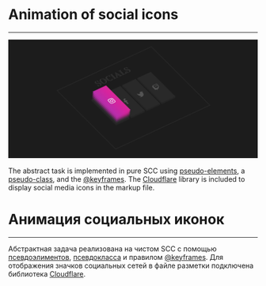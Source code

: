 # Animation of social icons
___
![screen](screen.jpg)

The abstract task is implemented in pure SCC using [pseudo-elements](https://developer.mozilla.org/en-US/docs/Web/CSS/Pseudo-elements), a [pseudo-class](https://developer.mozilla.org/en-US/docs/Web/CSS/:hover), and the [@keyframes](https://developer.mozilla.org/en-US/docs/Web/CSS/@keyframes). The [Cloudflare](https://cdnjs.cloudflare.com/) library is included to display social media icons in the markup file.

# Анимация социальных иконок
___

Абстрактная задача реализована на чистом SCC с помощью [псевдоэлиментов]((https://developer.mozilla.org/en-US/docs/Web/CSS/Pseudo-elements)), [псевдокласса](https://developer.mozilla.org/en-US/docs/Web/CSS/:hover) и правилом [@keyframes](https://developer.mozilla.org/en-US/docs/Web/CSS/@keyframes). Для отображения значков социальных сетей в файле разметки подключена библиотека [Cloudflare](https://cdnjs.cloudflare.com/).
